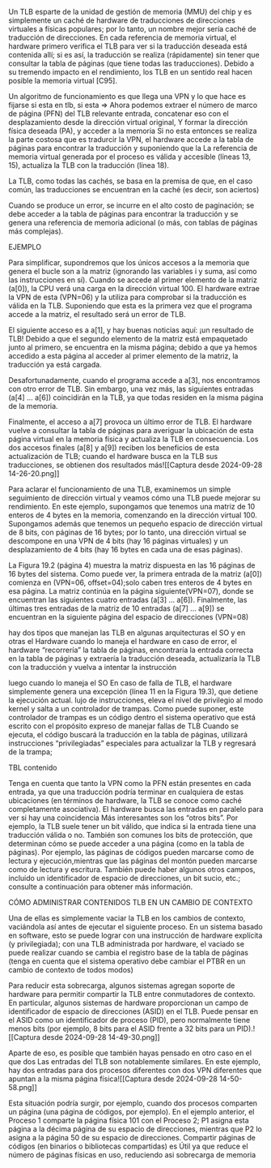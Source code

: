 Un TLB esparte de la unidad de gestión de memoria (MMU) del chip y es simplemente un caché de hardware de traducciones de direcciones virtuales a físicas populares; por lo tanto, un nombre mejor sería caché de traducción de direcciones. En cada referencia de memoria virtual, el hardware primero verifica el TLB para ver si la traducción deseada está
contenida allí; si es así, la traducción se realiza (rápidamente) sin tener que consultar la
tabla de páginas (que tiene todas las traducciones). Debido a su tremendo impacto en el
rendimiento, los TLB en un sentido real hacen posible la memoria virtual [C95].


Un algoritmo de funcionamiento es que llega una VPN y lo que hace es fijarse si esta en tlb, si esta => Ahora podemos extraer el número de marco de página (PFN) del TLB relevante entrada, concatenar eso con el desplazamiento desde la dirección virtual original, Y  formar la dirección física deseada (PA), y acceder a la memoria 
Si no esta entonces se realiza la parte costosa que es tradurcir la VPN, el hardware accede a la tabla de páginas para encontrar la traducción y suponiendo que la La referencia de memoria virtual generada por el proceso es válida y accesible (líneas 13,
15), actualiza la TLB con la traducción (línea 18).

La TLB, como todas las cachés, se basa en la premisa de que, en el caso común, las
traducciones se encuentran en la caché (es decir, son aciertos)

Cuando se produce un error, se incurre en el alto costo de paginación; se
debe acceder a la tabla de páginas para encontrar la traducción y se genera una referencia de
memoria adicional (o más, con tablas de páginas más complejas).


EJEMPLO

Para simplificar, supondremos que los únicos accesos a la memoria que genera el bucle son
a la matriz (ignorando las variables i y suma, así como las instrucciones en sí). Cuando se accede al primer elemento de la matriz (a[0]), la CPU verá una carga en la dirección virtual 100. El hardware extrae la VPN de esta (VPN=06) y la utiliza para comprobar si la traducción es válida en la TLB. Suponiendo que esta es la primera vez que el programa accede a la matriz, el resultado será un error de TLB.


El siguiente acceso es a a[1], y hay buenas noticias aquí: ¡un resultado de TLB! Debido a que
el segundo elemento de la matriz está empaquetado junto al primero, se encuentra en la misma página; debido a que ya hemos accedido a esta página al acceder al primer elemento de la matriz, la traducción ya está cargada.

Desafortunadamente, cuando el programa accede a a[3], nos encontramos con otro
error de TLB. Sin embargo, una vez más, las siguientes entradas (a[4] ... a[6]) coincidirán
en la TLB, ya que todas residen en la misma página de la memoria.

Finalmente, el acceso a a[7] provoca un último error de TLB. El hardware vuelve a
consultar la tabla de páginas para averiguar la ubicación de esta página virtual en la
memoria física y actualiza la TLB en consecuencia. Los dos accesos finales (a[8] y a[9])
reciben los beneficios de esta actualización de TLB; cuando el hardware busca en la TLB
sus traducciones, se obtienen dos resultados más![[Captura desde 2024-09-28 14-26-20.png]]

Para aclarar el funcionamiento de una TLB, examinemos un simple seguimiento de dirección
virtual y veamos cómo una TLB puede mejorar su rendimiento. En este ejemplo, supongamos que tenemos una matriz de 10 enteros de 4 bytes en la memoria, comenzando en la dirección virtual 100. Supongamos además que tenemos un pequeño espacio de dirección virtual de 8 bits, con páginas de 16 bytes; por lo tanto, una dirección virtual se descompone en una VPN de 4 bits (hay 16 páginas virtuales) y un desplazamiento de 4 bits (hay 16 bytes en cada una de esas páginas).


La Figura 19.2 (página 4) muestra la matriz dispuesta en las 16 páginas de 16 bytes del
sistema. Como puede ver, la primera entrada de la matriz (a[0]) comienza en (VPN=06, offset=04);solo caben tres enteros de 4 bytes en esa página. La matriz continúa en la página siguiente(VPN=07), donde se encuentran las siguientes cuatro entradas (a[3] ... a[6]). Finalmente, las últimas tres entradas de la matriz de 10 entradas (a[7] ... a[9]) se encuentran en la siguiente página del espacio de direcciones (VPN=08)


hay dos tipos que manejan las TLB en algunas arquitecturas el SO y en otras el Hardware
cuando lo maneja el hardware  en caso de error, el hardware “recorrería” la tabla de páginas, encontraría la entrada correcta en la tabla de páginas y extraería la traducción deseada, actualizaría la TLB con la traducción y vuelva a intentar la instrucción

luego cuando lo maneja el SO En caso de falla de TLB, el hardware simplemente
genera una excepción (línea 11 en la Figura 19.3), que detiene la ejecución actual. lujo de instrucciones, eleva el nivel de privilegio al modo kernel y salta a un controlador de trampas. Como puede suponer, este controlador de trampas es un código dentro el sistema operativo que está escrito con el propósito expreso de manejar fallas de TLB Cuando se ejecuta, el código buscará la traducción en la tabla de páginas, utilizará instrucciones
“privilegiadas” especiales para actualizar la TLB y regresará de la trampa;


TBL contenido

Tenga en cuenta que tanto la VPN como la PFN están presentes en cada entrada, ya
que una traducción podría terminar en cualquiera de estas ubicaciones (en términos de
hardware, la TLB se conoce como caché completamente asociativa). El hardware busca las
entradas en paralelo para ver si hay una coincidencia
Más interesantes son los “otros bits”. Por ejemplo, la TLB suele tener un bit válido, que
indica si la entrada tiene una traducción válida o no. También son comunes los bits de
protección, que determinan cómo se puede acceder a una página (como en la tabla de
páginas). Por ejemplo, las páginas de códigos pueden marcarse como de lectura y ejecución,mientras que las páginas del montón pueden marcarse como de lectura y escritura. También puede haber algunos otros campos, incluido un identificador de espacio de direcciones, un bit sucio, etc.; consulte a continuación para obtener más información.



CÓMO ADMINISTRAR CONTENIDOS TLB EN UN CAMBIO DE CONTEXTO


Una de ellas es simplemente vaciar la TLB en los cambios de contexto, vaciándola así antes de ejecutar el siguiente proceso. En un sistema basado en software, esto se puede lograr
con una instrucción de hardware explícita (y privilegiada); con una TLB administrada
por hardware, el vaciado se puede realizar cuando se cambia el registro base de la
tabla de páginas (tenga en cuenta que el sistema operativo debe cambiar el PTBR en
un cambio de contexto de todos modos)


Para reducir esta sobrecarga, algunos sistemas agregan soporte de hardware para
permitir compartir la TLB entre conmutadores de contexto. En particular, algunos sistemas
de hardware proporcionan un campo de identificador de espacio de direcciones (ASID) en el
TLB. Puede pensar en el ASID como un identificador de proceso (PID), pero normalmente
tiene menos bits (por ejemplo, 8 bits para el ASID frente a 32 bits para un PID).![[Captura desde 2024-09-28 14-49-30.png]]



Aparte de eso, es posible que también hayas pensado en otro caso en el que dos
Las entradas del TLB son notablemente similares. En este ejemplo, hay dos entradas para dos procesos diferentes con dos VPN diferentes que apuntan a la misma página física![[Captura desde 2024-09-28 14-50-58.png]]

Esta situación podría surgir, por ejemplo, cuando dos procesos comparten un página (una página de códigos, por ejemplo). En el ejemplo anterior, el Proceso 1 comparte la página física 101 con el Proceso 2; P1 asigna esta página a la décima página de su espacio de direcciones, mientras que P2 lo asigna a la página 50 de su espacio de direcciones. Compartir páginas de códigos (en binarios o bibliotecas compartidas) es Útil ya que reduce el número de páginas físicas en uso, reduciendo asi sobrecarga de memoria